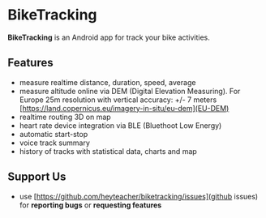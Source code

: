 # BikeTracking

__BikeTracking__ is an Android app for track your bike activities. 

## Features

* measure realtime distance, duration, speed, average
* measure altitude online via DEM (Digital Elevation Measuring). For Europe 25m resolution with vertical accuracy: +/- 7 meters [https://land.copernicus.eu/imagery-in-situ/eu-dem](EU-DEM)
* realtime routing 3D on map
* heart rate device integration via BLE (Bluethoot Low Energy)
* automatic start-stop
* voice track summary
* history of tracks with statistical data, charts and map

## Support Us

* use [https://github.com/heyteacher/biketracking/issues](github issues) for __reporting bugs__ or __requesting features__
